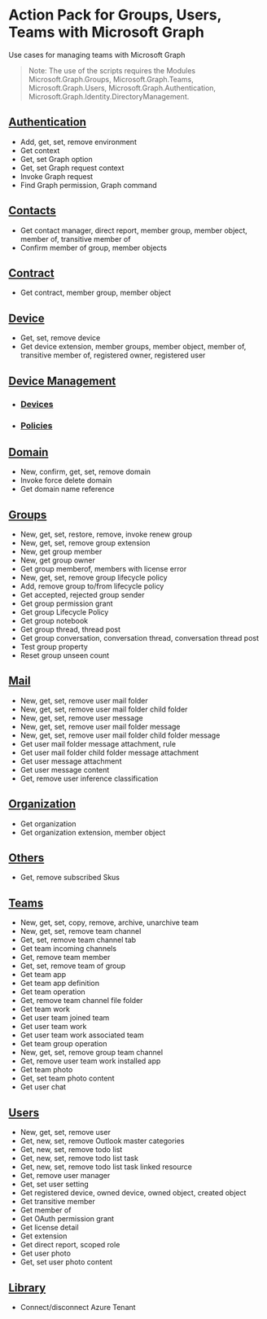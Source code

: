 # Action Pack for Groups, Users, Teams with Microsoft Graph
Use cases for managing teams with Microsoft Graph
> Note: The use of the scripts requires the Modules Microsoft.Graph.Groups, Microsoft.Graph.Teams, Microsoft.Graph.Users, Microsoft.Graph.Authentication, Microsoft.Graph.Identity.DirectoryManagement.

## [Authentication](./Authentication)

+ Add, get, set, remove environment
+ Get context
+ Get, set Graph option
+ Get, set Graph request context
+ Invoke Graph request
+ Find Graph permission, Graph command

## [Contacts](./Contacts)

+ Get contact manager, direct report, member group, member object, member of, transitive member of
+ Confirm member of group, member objects

## [Contract](./Contract)

+ Get contract, member group, member object

## [Device](./Device)

+ Get, set, remove device
+ Get device extension, member groups, member object, member of, transitive member of, registered owner, registered user

## [Device Management](./DeviceManagement)
+ ### [Devices](./DeviceManagement/Devices)
+ ### [Policies](./DeviceManagement/Policies)

## [Domain](./Domain)

+ New, confirm, get, set, remove domain
+ Invoke force delete domain
+ Get domain name reference

## [Groups](./Groups)

+ New, get, set, restore, remove, invoke renew group
+ New, get, set, remove group extension
+ New, get group member
+ New, get group owner
+ Get group memberof, members with license error
+ New, get, set, remove group lifecycle policy
+ Add, remove group to/from lifecycle policy
+ Get accepted, rejected group sender
+ Get group permission grant
+ Get group Lifecycle Policy
+ Get group notebook
+ Get group thread, thread post
+ Get group conversation, conversation thread, conversation thread post
+ Test group property
+ Reset group unseen count

## [Mail](./Mail)

+ New, get, set, remove user mail folder
+ New, get, set, remove user mail folder child folder
+ New, get, set, remove user message
+ New, get, set, remove user mail folder message
+ New, get, set, remove user mail folder child folder message
+ Get user mail folder message attachment, rule
+ Get user mail folder child folder message attachment
+ Get user message attachment
+ Get user message content
+ Get, remove user inference classification 

## [Organization](./Organization)

+ Get organization
+ Get organization extension, member object

## [Others](./Others)

+ Get, remove subscribed Skus

## [Teams](./Teams)

+ New, get, set, copy, remove, archive, unarchive team
+ New, get, set, remove team channel
+ Get, set, remove team channel tab
+ Get team incoming channels 
+ Get, remove team member
+ Get, set, remove team of group
+ Get team app
+ Get team app definition
+ Get team operation
+ Get, remove team channel file folder
+ Get team work
+ Get user team joined team
+ Get user team work
+ Get user team work associated team
+ Get team group operation
+ New, get, set, remove group team channel
+ Get, remove user team work installed app
+ Get team photo
+ Get, set team photo content
+ Get user chat

## [Users](./Users)

+ New, get, set, remove user
+ Get, new, set, remove Outlook master categories
+ Get, new, set, remove todo list
+ Get, new, set, remove todo list task
+ Get, new, set, remove todo list task linked resource
+ Get, remove user manager
+ Get, set user setting
+ Get registered device, owned device, owned object, created object
+ Get transitive member
+ Get member of
+ Get OAuth permission grant
+ Get license detail
+ Get extension
+ Get direct report, scoped role
+ Get user photo
+ Get, set user photo content

## [Library](./_LIB_)

+ Connect/disconnect Azure Tenant